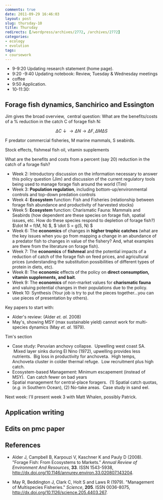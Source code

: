 ```yaml
---
comments: true
date: 2011-09-29 16:46:03
layout: post
slug: thursday-10
title: Thursday
redirects: [/wordpress/archives/2772, /archives/2772]
categories:
- ecology
- evolution
tags:
- coursework
---
```




* 9-9:20 Updating research statement (home page).
* 9:20 -9:40 Updating notebook: Review, Tuesday & Wednesday meetings
* coffee
* 9:50 Application.
* 10-11:30:

## Forage fish dynamics, Sanchirico and Essington

Jim gives the broad overview,  central question: What are the benefits/costs of a % reduction in the catch C of forage fish N:

$$ \Delta C \downarrow \to \Delta N \to  \Delta F, \Delta M \Delta S$$

F predator commercial fisheries, M marine mammals, S seabirds.

Stock effects, fishmeal fish oil, vitamin supplements

What are the benefits and costs from a percent (say 20) reduction in the catch of a forage fish?


* Week 2: Introductory discussion on the information necessary to answer this policy question (Jim) and discussion of the current regulatory tools being used to manage forage fish around the world (Tim)
* Week 3: **Population regulation**, including bottom-up/environmental controls and top-down predation controls
* Week 4: **Ecosystem** function: Fish and Fisheries (relationship between forage fish abundance and productivity of harvested stocks)
* Week 5: **Ecosystem** function: Charismatic Fauna: Mammals and Seabirds (how dependent are these species on forage fish, spatial issues, etc. How do these species respond to depletion of forage fish?) $\dot M = f(M, N) $, $ \dot S = g(S, N) $
* Week 6: The **economics** of changes in **higher trophic catches** (what are the key issues when you go from mapping a change in an abundance of a predator fish to changes in value of the fishery? And, what examples are there from the literature on forage fish).
* Week 7: The **economics** of **fishmeal** and the potential impacts of a reduction of catch of the forage fish on feed prices, and agricultural prices (understanding the substitution possibilities of different types of protein in diets, etc).
* Week 8: The **economic** effects of the policy on **direct consumption, vitamin supplements, and bait**.
* Week 9: The **economics** of non-market values for **charismatic fauna** and valuing potential changes in their populations due to the policy.
* Week 10: Synthesis (Your job is try to put the pieces together…you can use pieces of presentation by others).

Key papers to start with:

* Alder's review: (Alder _et. al._ 2008)
* May's, showing MSY (max sustainable yield) cannot work for multi-species dynamics (May _et. al._ 1979).

Tim's section


* Case study: Peruvian anchovy collapse.  Upwelling west coast SA.  Mixed layer sinks during El Nino (1972), upwelling provides less nutrients.  Big loss in productivity for anchoveta.  High temps, Anchoveta cluster in colder thermal refuge.  Low recruitment plus high catch.
* Ecosystem-based Management: Minimum escapement (instead of MSY).  Can catch fewer on bad years
* Spatial management for central-place foragers.  (1) Spatial catch quotas, (_e.g._ in Southern Ocean), (2) No-take areas.  Case study in sand eel.

Next week: I'll present week 3 with Matt Whalen, possibly Patrick.


##  Application writing 


##  Edits on pmc paper 

## References


- Alder J, Campbell B, Karpouzi V, Kaschner K and Pauly D (2008).
"Forage Fish: From Ecosystems to Markets."
*Annual Review of Environment And Resources*, **33**.
ISSN 1543-5938, <a href="http://dx.doi.org/10.1146/annurev.environ.33.020807.143204">http://dx.doi.org/10.1146/annurev.environ.33.020807.143204</a>.

- May R, Beddington J, Clark C, Holt S and Laws R (1979).
"Management of Multispecies Fisheries."
*Science*, **205**.
ISSN 0036-8075, <a href="http://dx.doi.org/10.1126/science.205.4403.267">http://dx.doi.org/10.1126/science.205.4403.267</a>.

